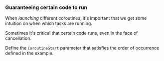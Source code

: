### Guaranteeing certain code to run

When _launching_ different coroutines, it's important that we get some intuition on when which tasks are running.

Sometimes it's critical that certain code runs, even in the face of cancellation.

Define the `CoroutineStart` parameter that satisfies the order of occurrence defined in the example.
